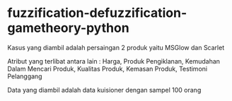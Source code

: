 # fuzzification-defuzzification-gametheory-python
Kasus yang diambil adalah persaingan 2 produk yaitu MSGlow dan Scarlet

Atribut yang terlibat antara lain : Harga, Produk Pengiklanan, Kemudahan Dalam Mencari Produk, Kualitas Produk, Kemasan Produk, Testimoni Pelanggang

Data yang diambil adalah data kuisioner dengan sampel 100 orang
